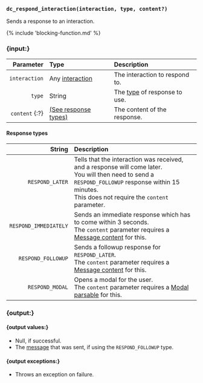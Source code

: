 ### `dc_respond_interaction(interaction, type, content?)`

Sends a response to an interaction.

{% include 'blocking-function.md' %}


### {input:}

|      Parameter | Type                                                   | Description                                     |
|---------------:|:-------------------------------------------------------|:------------------------------------------------|
|  `interaction` | Any [interaction](/values/interactions/interaction.md) | The interaction to respond to.                  |
|         `type` | String                                                 | The [type](#response-types) of response to use. |
| `content` {:?} | [(See response types)](#response-types)                | The content of the response.                    |

#### Response types

|                String | Description                                                                                                                                                                                               |
|----------------------:|:----------------------------------------------------------------------------------------------------------------------------------------------------------------------------------------------------------|
|       `RESPOND_LATER` | Tells that the interaction was received, and a response will come later.<br>You will then need to send a `RESPOND_FOLLOWUP` response within 15 minutes.<br>This does not require the `content` parameter. |
| `RESPOND_IMMEDIATELY` | Sends an immediate response which has to come within 3 seconds.<br>The `content` parameter requires a [Message content](/parsables/message-content.md) for this.                                          |
|    `RESPOND_FOLLOWUP` | Sends a followup response for `RESPOND_LATER`.<br>The `content` parameter requires a [Message content](/parsables/message-content.md) for this.                                                           |
|       `RESPOND_MODAL` | Opens a modal for the user.<br>The `content` parameter requires a [Modal parsable](/parsables/modal.md) for this.                                                                                         |


### {output:}

#### {output values:}

* Null, if successful.
* The [message](/values/message.md) that was sent, if using the `RESPOND_FOLLOWUP` type.

#### {output exceptions:}

* Throws an exception on failure.